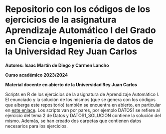 # Repositorio con los códigos de los ejercicios de la asignatura Aprendizaje Automático I del Grado en Ciencia e Ingeniería de datos de la Universidad Rey Juan Carlos

**Autores: Isaac Martín de Diego y Carmen Lancho**  <br />
 
**Curso académico 2023/2024**  <br />

**Material docente en abierto de la Universidad Rey Juan Carlos**  <br />


Scripts en R de los ejercicios de la asignatura de Aprendizaje Automático I. El enunciado y la solución de los mismos (que se genera con los códigos que alberga este repositorio) también se encuentra en abierto, en particular en [este enlace](https://burjcdigital.urjc.es/bitstream/handle/10115/27432/Ejercicios_AprendizajeAutomatico.pdf?sequence=1&isAllowed=y). Los scripts van por pares, por ejemplo DATOS1 se refiere al ejercicio del tema 2 de Datos y DATOS1_SOLUCION contiene la solución del mismo.
Además, se han creado dos carpetas que contienen datos necesarios para los ejercicios.
